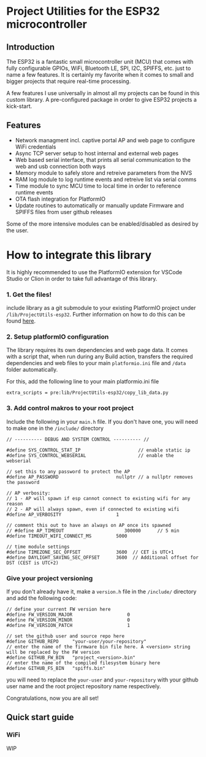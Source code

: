 # Project Utilities for the ESP32 microcontroller

## Introduction

The ESP32 is a fantastic small microcontroller unit (MCU) that comes with fully configurable GPIOs, WiFi, Bluetooth LE, SPI, I2C, SPIFFS, etc. just to name a few features. It is certainly my favorite when it comes to small and bigger projects that require real-time processing. 

A few features I use universally in almost all my projects can be found in this custom library. A pre-configured package in order to give ESP32 projects a kick-start.

## Features
- Network managment incl. captive portal AP and web page to configure WiFi credentials
- Async TCP server setup to host internal and external web pages
- Web based serial interface, that prints all serial communication to the web and usb connection both ways
- Memory module to safely store and retreive parameters from the NVS
- RAM log module to log runtime events and retreive list via serial comms
- Time module to sync MCU time to local time in order to reference runtime events
- OTA flash integration for PlatformIO
- Update routines to automatically or manually update Firmware and SPIFFS files from user github releases

Some of the more intensive modules can be enabled/disabled as desired by the user. 


# How to integrate this library 

It is highly recommended to use the PlatformIO extension for VSCode Studio or Clion in order to take full advantage of this library.

### 1. Get the files!
include library as a git submodule to your existing PlatformIO project under `/lib/ProjectUtils-esp32`. Further information on how to do this can be found [here]([https://docs.platformio.org/en/latest/projectconf/sections/platformio/options/directory/lib_dir.html]).

### 2. Setup platformIO configuration
The library requires its own dependencies and web page data. It comes with a script that, when run during any Build action, transfers the required dependencies and web files to your main `platformio.ini` file and `/data` folder automatically.

For this, add the following line to your main platformio.ini file

`extra_scripts = pre:lib/ProjectUtils-esp32/copy_lib_data.py`


### 3. Add control makros to your root project
Include the following in your `main.h` file. If you don't have one, you will need to make one in the `/include/` directory

```
// ---------- DEBUG AND SYSTEM CONTROL ---------- //

#define SYS_CONTROL_STAT_IP                     // enable static ip
#define SYS_CONTROL_WEBSERIAL                   // enable the webserial

// set this to any password to protect the AP
#define AP_PASSWORD                     nullptr // a nullptr removes the password

// AP verbosity:
// 1 - AP will spawn if esp cannot connect to existing wifi for any reason
// 2 - AP will always spawn, even if connected to existing wifi
#define AP_VERBOSITY                    1

// comment this out to have an always on AP once its spawned
// #define AP_TIMEOUT                      300000      // 5 min
#define TIMEOUT_WIFI_CONNECT_MS         5000

// time module settings
#define TIMEZONE_SEC_OFFSET             3600  // CET is UTC+1
#define DAYLIGHT_SAVING_SEC_OFFSET      3600  // Additional offset for DST (CEST is UTC+2)
```

### Give your project versioning
If you don't already have it, make a `version.h` file in the `/include/` directory and add the following code:

```
// define your current FW version here
#define FW_VERSION_MAJOR                    0
#define FW_VERSION_MINOR                    0
#define FW_VERSION_PATCH                    1

// set the github user and source repo here
#define GITHUB_REPO     "your-user/your-repository"
// enter the name of the firmware bin file here. A <version> string will be replaced by the FW version
#define GITHUB_FW_BIN   "project_<version>.bin"
// enter the name of the compiled filesystem binary here
#define GITHUB_FS_BIN   "spiffs.bin"
```

you will need to replace the `your-user` and `your-repository` with your github user name and the root project repository name respectively.

Congratulations, now you are all set!


## Quick start guide

### WiFi

WIP



